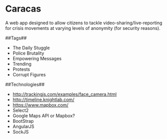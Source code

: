 Caracas
=======

A web app designed to allow citizens to tackle video-sharing/live-reporting for crisis movements at varying levels of anonymity (for security reasons).

##Tags##

- The Daily Stuggle
- Police Brutality
- Empowering Messages
- Trending
- Protests
- Corrupt Figures


##Technologies##

- http://trackingjs.com/examples/face_camera.html
- http://timeline.knightlab.com/
- https://www.mapbox.com/
- Select2
- Google Maps API or Mapbox?
- BootStrap
- AngularJS
- SockJS


